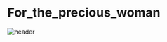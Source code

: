 # For_the_precious_woman
![header](https://capsule-render.vercel.app/api?type=wave&color=%2383B66D&height=300&section=header&text=For_the_precious_woman%20render&fontSize=90&textBg=true&textColor=%23FFF0B1)

